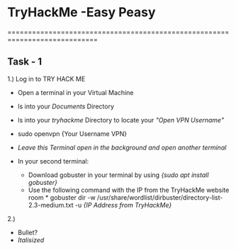 # TryHackMe -Easy Peasy
============================================================================

## Task - 1
 1.) Log in to TRY HACK ME
* Open a terminal in your Virtual Machine
* ls into your *Documents* Directory
* ls into your *tryhackme* Directory to locate your *"Open VPN Username"*
* sudo openvpn {Your Username VPN}
* *Leave this Terminal open in the background and open another terminal*

* In your second terminal:
     - Download gobuster in your terminal by using *{sudo apt install gobuster}*
     - Use the following command with the IP from the TryHackMe website room
           * gobuster dir -w /usr/share/wordlist/dirbuster/directory-list-2.3-medium.txt -u *{IP Address from TryHackMe}*

 2.)

- Bullet?
- *Italisized*

